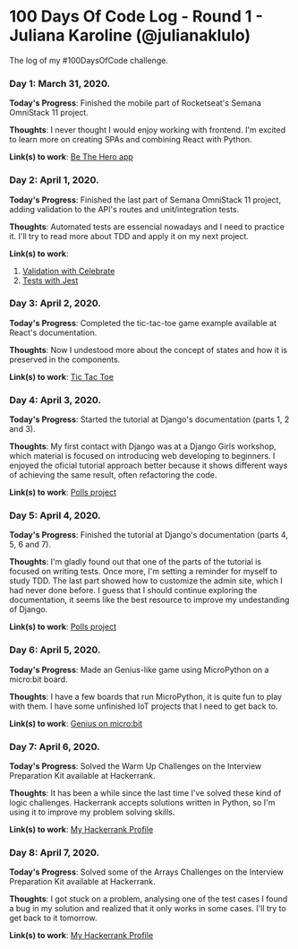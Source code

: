 # 100 Days Of Code Log - Round 1 - Juliana Karoline (@julianaklulo)

The log of my #100DaysOfCode challenge. 

### Day 1: March 31, 2020.

**Today's Progress**: Finished the mobile part of Rocketseat's Semana OmniStack 11 project.

**Thoughts**: I never thought I would enjoy working with frontend. I'm excited to learn more
on creating SPAs and combining React with Python.

**Link(s) to work**: [Be The Hero app](https://github.com/julianaklulo/omnistack11/tree/master/mobile)


### Day 2: April 1, 2020.

**Today's Progress**: Finished the last part of Semana OmniStack 11 project, adding validation to the API's routes and unit/integration tests.

**Thoughts**: Automated tests are essencial nowadays and I need to practice it. I'll try to read more about TDD and apply it on my next project.

**Link(s) to work**:
1. [Validation with Celebrate](https://github.com/julianaklulo/omnistack11/commit/74929c5e1db4ce86dea80d1a4e8d029eb6b2de9d)
2. [Tests with Jest](https://github.com/julianaklulo/omnistack11/commit/1660dbc6ac4d1e72242251f5cbf4db90062e57c8) 


### Day 3: April 2, 2020.

**Today's Progress**: Completed the tic-tac-toe game example available at React's documentation.

**Thoughts**: Now I undestood more about the concept of states and how it is preserved in the components. 

**Link(s) to work**: [Tic Tac Toe](https://github.com/julianaklulo/tutorial-react)


### Day 4: April 3, 2020.

**Today's Progress**: Started the tutorial at Django's documentation (parts 1, 2 and 3).

**Thoughts**: My first contact with Django was at a Django Girls workshop, which material is focused on introducing web developing to beginners. I enjoyed the oficial tutorial approach better because it shows different ways of achieving the same result, often refactoring the code.

**Link(s) to work**: [Polls project](https://github.com/julianaklulo/tutorial-django)


### Day 5: April 4, 2020.

**Today's Progress**: Finished the tutorial at Django's documentation (parts 4, 5, 6 and 7).

**Thoughts**: I'm gladly found out that one of the parts of the tutorial is focused on writing tests. Once more, I'm setting a reminder for myself to study TDD. The last part showed how to customize the admin site, which I had never done before. I guess that I should continue exploring the documentation, it seems like the best resource to improve my undestanding of Django.

**Link(s) to work**: [Polls project](https://github.com/julianaklulo/tutorial-django)


### Day 6: April 5, 2020.

**Today's Progress**: Made an Genius-like game using MicroPython on a micro:bit board.

**Thoughts**: I have a few boards that run MicroPython, it is quite fun to play with them. I have some unfinished IoT projects that I need to get back to.

**Link(s) to work**: [Genius on micro:bit](https://twitter.com/julianaklulo/status/1246971729458728966)


### Day 7: April 6, 2020.

**Today's Progress**: Solved the Warm Up Challenges on the Interview Preparation Kit available at Hackerrank.

**Thoughts**: It has been a while since the last time I've solved these kind of logic challenges. Hackerrank accepts solutions written in Python, so I'm using it to improve my problem solving skills.

**Link(s) to work**: [My Hackerrank Profile](https://www.hackerrank.com/julianaklulo)


### Day 8: April 7, 2020.

**Today's Progress**: Solved some of the Arrays Challenges on the Interview Preparation Kit available at Hackerrank.

**Thoughts**: I got stuck on a problem, analysing one of the test cases I found a bug in my solution and realized that it only works in some cases. I'll try to get back to it tomorrow.

**Link(s) to work**: [My Hackerrank Profile](https://www.hackerrank.com/julianaklulo)